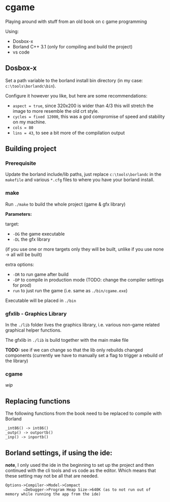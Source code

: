 # cgame

Playing around with stuff from an old book on c game programming

Using:

- Dosbox-x
- Borland C++ 3.1 (only for compiling and build the project)
- vs code

## Dosbox-x

Set a path variable to the borland install bin directory (in my case: `c:\tools\borlandc\bin`).

Configure it however you like, but here are some recommendations:

- `aspect = true`, since 320x200 is wider than 4/3 this will stretch the image to more resemble the old crt style.
- `cycles = fixed 12000`, this was a god compromise of speed and stability on my machine.
- `cols = 80`
- `lins = 43`, to see a bit more of the compilation output

## Building project

### Prerequisite

Update the borland include/lib paths, just replace `c:\tools\borlandc` in the `makefile` and various `*.cfg` files to where you have your borland install.

### make

Run `./make` to build the whole project (game & gfx library)

**Parameters:**

target:

- `-DG` the game executable
- `-DL` the gfx library

(if you use one or more targets only they will be built, unlike if you use none -> all will be built)

extra options:

- `-DR` to run game after build
- `-DP` to compile in production mode (TODO: change the compiler settings for prod)
- `run` to just run the game (i.e. same as `./bin/cgame.exe`)

Executable will be placed in `./bin`

### gfxlib - Graphics Library

In the `./lib` folder lives the graphics library, i.e. various non-game related graphical helper functions.

The gfxlib in `./lib` is build together with the main make file

**TODO:** see if we can change so that the lib only rebuilds changed components (currently we have to manually set a flag to trigger a rebuild of the library)

### cgame

_wip_

## Replacing functions

The following functions from the book need to be replaced to compile with Borland

```
_int86() -> int86()
_outp() -> outportb()
_inp() -> inportb()
```

## Borland settings, if using the ide:

**note**, I only used the ide in the beginning to set up the project and then continued with the cli tools and vs code as the editor. Which means that these setting may not be all that are needed.

```
Options->Compiler->Model->Compact
        ⌙Debugger->Program Heap Size->640K (as to not run out of memory while running the app from the ide)
```
